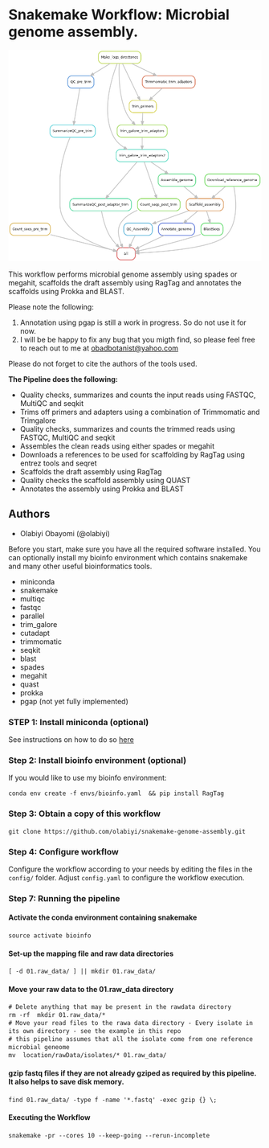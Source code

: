 # Snakemake Workflow: Microbial genome assembly. 

<img alt="Assembly-workflow" src="images/rulegraph.png">

This workflow performs microbial genome assembly using spades or megahit, scaffolds the draft assembly using RagTag and annotates the scaffolds using Prokka and BLAST. 

Please note the following:

1. Annotation using pgap is still a work in progress. So do not use it for now.
2. I will be be happy to fix any bug that you migth find, so please feel free to reach out to me at obadbotanist@yahoo.com


Please do not forget to cite the authors of the tools used.


**The Pipeline does the following:**

- Quality checks, summarizes and counts the input reads using FASTQC, MultiQC and seqkit
- Trims off primers and adapters using a combination of Trimmomatic and Trimgalore
- Quality checks, summarizes and counts the trimmed reads using FASTQC, MultiQC and seqkit
- Assembles the clean reads using either spades or megahit
- Downloads a references to be used for scaffolding by RagTag using entrez tools and seqret
- Scaffolds the draft assembly using RagTag
- Quality checks the scaffold assembly using QUAST
- Annotates the assembly using Prokka and BLAST

## Authors

* Olabiyi Obayomi (@olabiyi)


Before you start, make sure you have all the required software installed. You can optionally install my bioinfo environment which contains snakemake and many other useful bioinformatics tools.

- miniconda
- snakemake
- multiqc
- fastqc
- parallel
- trim_galore
- cutadapt
- trimmomatic
- seqkit
- blast
- spades
- megahit
- quast
- prokka
- pgap (not yet fully implemented)

### STEP 1:  Install miniconda  (optional)

See instructions on how to do so [here](https://conda.io/projects/conda/en/latest/user-guide/install/index.html)

### Step 2: Install bioinfo environment (optional)

If you would like to use my bioinfo environment:

	conda env create -f envs/bioinfo.yaml  && pip install RagTag

### Step 3: Obtain a copy of this workflow

	git clone https://github.com/olabiyi/snakemake-genome-assembly.git

### Step 4: Configure workflow

Configure the workflow according to your needs by editing the files in the `config/` folder. Adjust `config.yaml` to configure the workflow execution.

### Step 7:  Running the pipeline

#### Activate the conda environment containing snakemake  

	source activate bioinfo


#### Set-up the mapping file and raw data directories

    [ -d 01.raw_data/ ] || mkdir 01.raw_data/

#### Move your raw data to the 01.raw_data directory 
    # Delete anything that may be present in the rawdata directory
    rm -rf  mkdir 01.raw_data/*
    # Move your read files to the rawa data directory - Every isolate in its own directory - see the example in this repo
	# this pipeline assumes that all the isolate come from one reference microbial geneome
	mv  location/rawData/isolates/* 01.raw_data/


#### gzip fastq files if they are not already gziped as required by this pipeline. It also helps to save disk memory.

	find 01.raw_data/ -type f -name '*.fastq' -exec gzip {} \;


#### Executing the Workflow
	
	snakemake -pr --cores 10 --keep-going --rerun-incomplete

